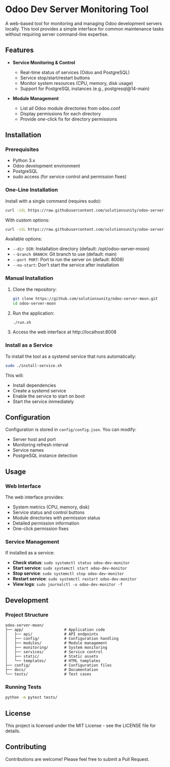 # Odoo Dev Server Monitoring Tool

A web-based tool for monitoring and managing Odoo development servers locally. This tool provides a simple interface for common maintenance tasks without requiring server command-line expertise.

## Features

- **Service Monitoring & Control**
  - Real-time status of services (Odoo and PostgreSQL)
  - Service stop/start/restart buttons
  - Monitor system resources (CPU, memory, disk usage)
  - Support for PostgreSQL instances (e.g., postgresql@14-main)

- **Module Management**
  - List all Odoo module directories from odoo.conf
  - Display permissions for each directory
  - Provide one-click fix for directory permissions

## Installation

### Prerequisites

- Python 3.x
- Odoo development environment
- PostgreSQL
- sudo access (for service control and permission fixes)

### One-Line Installation

Install with a single command (requires sudo):

```bash
curl -sSL https://raw.githubusercontent.com/solutionsunity/odoo-server-moon/main/scripts/install-remote.sh | sudo bash
```

With custom options:

```bash
curl -sSL https://raw.githubusercontent.com/solutionsunity/odoo-server-moon/main/scripts/install-remote.sh | sudo bash -s -- --dir /opt/custom-path --port 8080
```

Available options:
- `--dir DIR`: Installation directory (default: /opt/odoo-server-moon)
- `--branch BRANCH`: Git branch to use (default: main)
- `--port PORT`: Port to run the server on (default: 8008)
- `--no-start`: Don't start the service after installation

### Manual Installation

1. Clone the repository:
   ```bash
   git clone https://github.com/solutionsunity/odoo-server-moon.git
   cd odoo-server-moon
   ```

2. Run the application:
   ```bash
   ./run.sh
   ```

3. Access the web interface at http://localhost:8008

### Install as a Service

To install the tool as a systemd service that runs automatically:

```bash
sudo ./install-service.sh
```

This will:
- Install dependencies
- Create a systemd service
- Enable the service to start on boot
- Start the service immediately

## Configuration

Configuration is stored in `config/config.json`. You can modify:

- Server host and port
- Monitoring refresh interval
- Service names
- PostgreSQL instance detection

## Usage

### Web Interface

The web interface provides:
- System metrics (CPU, memory, disk)
- Service status and control buttons
- Module directories with permission status
- Detailed permission information
- One-click permission fixes

### Service Management

If installed as a service:

- **Check status**: `sudo systemctl status odoo-dev-monitor`
- **Start service**: `sudo systemctl start odoo-dev-monitor`
- **Stop service**: `sudo systemctl stop odoo-dev-monitor`
- **Restart service**: `sudo systemctl restart odoo-dev-monitor`
- **View logs**: `sudo journalctl -u odoo-dev-monitor -f`

## Development

### Project Structure

```
odoo-server-moon/
├── app/                  # Application code
│   ├── api/              # API endpoints
│   ├── config/           # Configuration handling
│   ├── modules/          # Module management
│   ├── monitoring/       # System monitoring
│   ├── services/         # Service control
│   ├── static/           # Static assets
│   └── templates/        # HTML templates
├── config/               # Configuration files
├── docs/                 # Documentation
└── tests/                # Test cases
```

### Running Tests

```bash
python -m pytest tests/
```

## License

This project is licensed under the MIT License - see the LICENSE file for details.

## Contributing

Contributions are welcome! Please feel free to submit a Pull Request.
